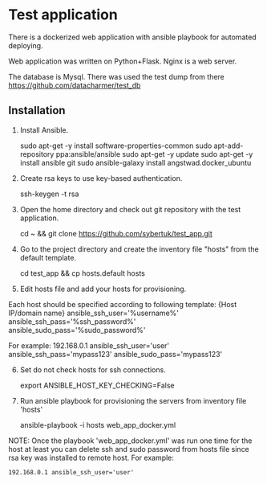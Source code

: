 # Test application

There is a dockerized web application with ansible playbook for automated deploying.

Web application was written on Python+Flask. Nginx is a web server.

The database is Mysql. There was used the test dump from there https://github.com/datacharmer/test_db

## Installation

1. Install Ansible.

    sudo apt-get -y install software-properties-common
    sudo apt-add-repository ppa:ansible/ansible
    sudo apt-get -y update
    sudo apt-get -y install ansible git
    sudo ansible-galaxy install angstwad.docker_ubuntu

2. Create rsa keys to use key-based authentication.

    ssh-keygen -t rsa

3. Open the home directory and check out git repository with the test application.

    cd ~ && git clone https://github.com/sybertuk/test_app.git

4. Go to the project directory and create the inventory file "hosts" from the default template.

    cd test_app && cp hosts.default hosts

5. Edit hosts file and add your hosts for provisioning.

Each host should be specified according to following template:
    {Host IP/domain name} ansible_ssh_user='%username%' ansible_ssh_pass='%ssh_password%' ansible_sudo_pass='%sudo_password%'

For example:
    192.168.0.1 ansible_ssh_user='user' ansible_ssh_pass='mypass123' ansible_sudo_pass='mypass123'

6. Set do not check hosts for ssh connections.

    export ANSIBLE_HOST_KEY_CHECKING=False

7. Run ansible playbook for provisioning the servers from inventory file 'hosts'

    ansible-playbook -i hosts web_app_docker.yml

NOTE: 	Once the playbook 'web_app_docker.yml' was run one time for the host at least you can delete ssh and sudo password from hosts file since rsa key was installed to remote host. For example:

	192.168.0.1 ansible_ssh_user='user'